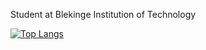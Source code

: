 Student at Blekinge Institution of Technology

[![Top Langs](https://github-readme-stats.vercel.app/api/top-langs/?username=emcofa)](https://github.com/emcofa/github-readme-stats)
